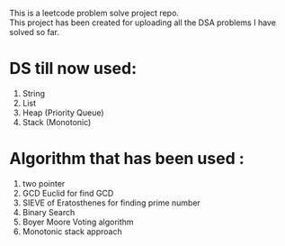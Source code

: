 This is a leetcode problem solve project repo.                                                                                        
This project has been created for uploading all the DSA problems I have solved so far. 

# DS till now used:
1. String
2. List
3. Heap (Priority Queue)
4. Stack (Monotonic)

# Algorithm that has been used :
1. two pointer
2. GCD Euclid for find GCD
3. SIEVE of Eratosthenes for finding prime number
4. Binary Search
5. Boyer Moore Voting algorithm
6. Monotonic stack approach
